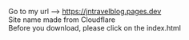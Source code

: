 Go to my url --> https://jntravelblog.pages.dev<br>
Site name made from Cloudflare<br>
Before you download, please click on the index.html
